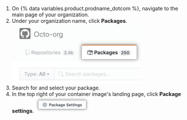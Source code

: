 1. On {% data variables.product.prodname_dotcom %}, navigate to the main page of your organization.
2. Under your organization name, click **Packages**.
  ![Container access invite button](/assets/images/help/package-registry/org-tab-for-packages.png)
3. Search for and select your package.
4. In the top right of your container image's landing page, click **Package settings**.
  ![Package settings button](/assets/images/help/package-registry/packages-settings-from-package-landing-page.png)
